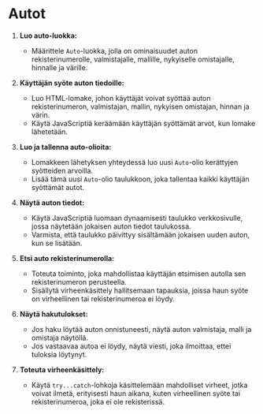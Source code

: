 # Autot

1. **Luo auto-luokka:**

   - Määrittele `Auto`-luokka, jolla on ominaisuudet auton rekisterinumerolle, valmistajalle, mallille, nykyiselle omistajalle, hinnalle ja värille.

2. **Käyttäjän syöte auton tiedoille:**

   - Luo HTML-lomake, johon käyttäjät voivat syöttää auton rekisterinumeron, valmistajan, mallin, nykyisen omistajan, hinnan ja värin.
   - Käytä JavaScriptiä keräämään käyttäjän syöttämät arvot, kun lomake lähetetään.

3. **Luo ja tallenna auto-olioita:**

   - Lomakkeen lähetyksen yhteydessä luo uusi `Auto`-olio kerättyjen syötteiden arvoilla.
   - Lisää tämä uusi `Auto`-olio taulukkoon, joka tallentaa kaikki käyttäjän syöttämät autot.

4. **Näytä auton tiedot:**

   - Käytä JavaScriptiä luomaan dynaamisesti taulukko verkkosivulle, jossa näytetään jokaisen auton tiedot taulukossa.
   - Varmista, että taulukko päivittyy sisältämään jokaisen uuden auton, kun se lisätään.

5. **Etsi auto rekisterinumerolla:**

   - Toteuta toiminto, joka mahdollistaa käyttäjän etsimisen autolla sen rekisterinumeron perusteella.
   - Sisällytä virheenkäsittely hallitsemaan tapauksia, joissa haun syöte on virheellinen tai rekisterinumeroa ei löydy.

6. **Näytä hakutulokset:**

   - Jos haku löytää auton onnistuneesti, näytä auton valmistaja, malli ja omistaja näytöllä.
   - Jos vastaavaa autoa ei löydy, näytä viesti, joka ilmoittaa, ettei tuloksia löytynyt.

7. **Toteuta virheenkäsittely:**
   - Käytä `try...catch`-lohkoja käsittelemään mahdolliset virheet, jotka voivat ilmetä, erityisesti haun aikana, kuten virheellinen syöte tai rekisterinumeroa, joka ei ole rekisterissä.